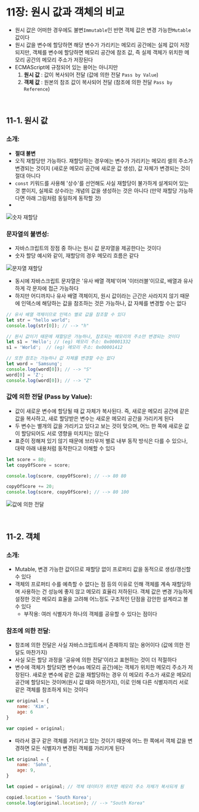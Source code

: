 # 11장: 원시 값과 객체의 비교

- 원시 값은 어떠한 경우에도 불변`Immutable`인 반면 객체 값은 변경 가능한`Mutable`값이다 
- 원시 값을 변수에 할당하면 해당 변수가 가리키는 메모리 공간에는 실제 값이 저장되지만, 객체를 변수에 할당하면 메모리 공간에 참조 값, 즉 실제 객체가 위치한 메모리 공간의 메모리 주소가 저장된다 
- ECMAScript에 규정되어 있는 용어는 아니지만
    1. **원시 값** : 값이 복사되어 전달 (값에 의한 전달 `Pass by Value`)
    2. **객체 값** : 원본의 참조 값이 복사되어 전달 (참조에 의한 전달 `Pass by Reference`)

<br> 

## 11-1. 원시 값 

### 소개: 
- **절대 불변**
- 오직 재할당만 가능하다. 재할당하는 경우에는 변수가 가리키는 메모리 셀의 주소가 변경되는 것이지 (새로운 메모리 공간에 새로운 값 생성), 값 자체가 변경되는 것이 절대 아니다 
- `const` 키워드를 사용해 '상수'를 선언해도 사실 재할당이 불가하게 설계되어 있는 것 뿐이지, 실제로 상수라는 개념의 값을 생성하는 것은 아니다 (만약 재할당 가능하다면 아래 그림처럼 동일하게 동작할 것)
- 
![숫자 재할당](https://user-images.githubusercontent.com/112310899/210716050-14fac643-b97c-4e36-9138-0f2f82ccbb48.png)

### 문자열의 불변성: 
- 자바스크립트의 장점 중 하나는 원시 값 문자열을 제공한다는 것이다 
- 숫자 할당 예시와 같이, 재할당의 경우 메모리 흐름은 같다 

![문자열 재할당](https://user-images.githubusercontent.com/112310899/210716140-6544fb58-ab8d-4b36-bb37-c429e416ead3.png)

- 동시에 자바스크립트 문자열은 '유사 배열 객체'이며 '이터러블'이므로, 배열과 유사하게 각 문자에 접근 가능하다 
- 하지만 어디까지나 유사 배열 객체이지, 원시 값이라는 근간은 사라지지 않기 때문에 인덱스에 해당하는 값을 참조하는 것은 가능하나, 값 자체를 변경할 수는 없다

```javascript
// 유사 배열 객체이므로 인덱스 별로 값을 참조할 수 있다 
let str = "hello world";
console.log(str[0]); // --> "h" 

// 원시 값이기 때문에 재할당은 가능하나, 참조되는 메모리의 주소만 변경되는 것이다 
let s1 = 'Hello'; // (eg) 메모리 주소: 0x00001332
s1 = 'World';  // (eg) 메모리 주소: 0x00001412

// 또한 참조는 가능하나 값 자체를 변경할 수는 없다 
let word = 'Samsung';
console.log(word[0]); // --> "S"
word[0] = 'Z';
console.log(word[0]); // --> "Z"
```

### 값에 의한 전달 (Pass by Value):
- 값이 새로운 변수에 할당될 때 값 자체가 복사된다. 즉, 새로운 메모리 공간에 같은 값을 복사하고, 새로 할당받은 변수는 새로운 메모리 공간을 가리키게 된다
- 두 변수는 별개의 값을 가리키고 있다고 보는 것이 맞으며, 어느 한 쪽에 새로운 값이 할당되어도 서로 영향을 미치지는 않는다 
- 표준이 정해져 있기 않기 때문에 브라우저 별로 내부 동작 방식은 다를 수 있으나, 대략 아래 내용처럼 동작한다고 이해할 수 있다

```javascript 
let score = 80; 
let copyOfScore = score; 

console.log(score, copyOfScore); // --> 80 80 

copyOfScore += 20; 
console.log(score, copyOfScore); // --> 80 100
```

![값에 의한 전달](https://user-images.githubusercontent.com/112310899/210716165-88ce48f0-2a37-4c20-87c5-2f673866fc00.png)

<br>

## 11-2. 객체 

### 소개: 
- Mutable, 변경 가능한 값이므로 재할당 없이 프로퍼티 값을 동적으로 생성/갱신할 수 있다 
- 객체의 프로퍼티 수를 예측할 수 없다는 점 등의 이유로 인해 객체를 계속 재할당하며 사용하는 건 성능에 좋지 않고 메모리 효율리 저하된다. 객체 값은 변경 가능하게 설정한 것은 메모리 효율을 고려해 어느정도 구조적인 단점을 감안한 설계라고 볼 수 있다 
    - 부작용: 여러 식별자가 하나의 객체를 공유할 수 있다는 점이다 

### 참조에 의한 전달: 
- 참조에 의한 전달은 사실 자바스크립트에서 존재하지 않는 용어이다 (값에 의한 전달도 마찬가지)
- 사실 모든 할당 과정을 '공유에 의한 전달'이라고 표현하는 것이 더 적절하다 
- 변수에 객체가 할당되면 변수(as 메모리 공간)에는 객체가 위치한 메모리 주소가 저장된다. 새로운 변수에 같은 값을 재할당하는 경우 이 메모리 주소가 새로운 메모리 공간에 할당되는 것이며(원시 값 떄와 마찬가지), 이로 인해 다른 식별자끼리 서로 같은 객체를 참조하게 되는 것이다 
```javascript
var original = {
    name: 'Kim', 
    age: 6
}

var copied = original; 
```

- 따라서 결구 같은 객체를 가리키고 있는 것이기 때문에 어느 한 쪽에서 객체 값을 변경하면 모든 식별자가 변경된 객체를 가리키게 된다 

```javascript
let original = {
    name: 'Sohn',
    age: 9,
}

let copied = original; // 객체 데이터가 위치한 메모리 주소 자체가 복사되게 됨 

copied.location = 'South Korea'; 
console.log(original.location); // --> "South Korea" 
```
